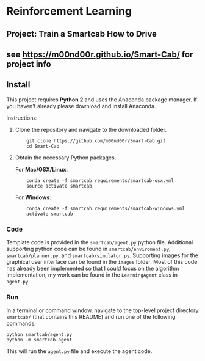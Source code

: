 # Reinforcement Learning
## Project: Train a Smartcab How to Drive
## see https://m00nd00r.github.io/Smart-Cab/ for project info



## Install

This project requires **Python 2** and uses the Anaconda package manager.
If you haven't already please download and install Anaconda.

Instructions:
1. Clone the repository and navigate to the downloaded folder.
	
	```	
		git clone https://github.com/m00nd00r/Smart-Cab.git
		cd Smart-Cab
	```
    
2. Obtain the necessary Python packages.  
	
	For __Mac/OSX/Linux__:
	```
		conda create -f smartcab requirements/smartcab-osx.yml
		source activate smartcab
	```

	For __Windows__:
	```
		conda create -f smartcab requirements/smartcab-windows.yml
		activate smartcab

### Code

Template code is provided in the `smartcab/agent.py` python file. Additional supporting python code can be found in `smartcab/enviroment.py`, `smartcab/planner.py`, and `smartcab/simulator.py`. Supporting images for the graphical user interface can be found in the `images` folder. Most of this code has already been implemented so that I could focus on the algorithm implementation, my work can be found in the `LearningAgent` class in `agent.py`. 

### Run

In a terminal or command window, navigate to the top-level project directory `smartcab/` (that contains this README) and run one of the following commands:

```python smartcab/agent.py```  
```python -m smartcab.agent```

This will run the `agent.py` file and execute the agent code.
